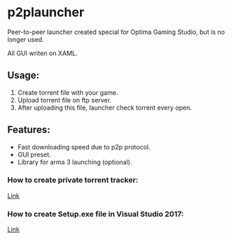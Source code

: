 # p2plauncher

Peer-to-peer launcher created special for Optima Gaming Studio, but is no longer used.

All GUI writen on XAML.

## **Usage:**
1. Create torrent file with your game.
2. Upload torrent file on ftp server.
3. After uploading this file, launcher check torrent every open. 

## **Features:**
* Fast downloading speed due to p2p protocol.
* GUI preset.
* Library for arma 3 launching (optional).

### **How to create private torrent tracker:**
[Link](http://bootstrike.com/Articles/CreateTorrent/)
### **How to create Setup.exe file in Visual Studio 2017:**
[Link](https://www.youtube.com/watch?v=SeAhp96ty18)
